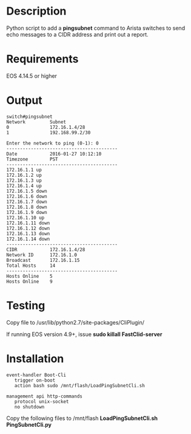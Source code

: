 # Description

Python script to add a **pingsubnet** command to Arista switches to send echo messages to a CIDR address and print out a report.

# Requirements

EOS 4.14.5 or higher

# Output

```text
switch#pingsubnet
Network         Subnet
0               172.16.1.4/28
1               192.168.99.2/30

Enter the network to ping (0-1): 0
-----------------------------------------
Date            2016-01-27 10:12:10
Timezone        PST
-----------------------------------------
172.16.1.1 up
172.16.1.2 up
172.16.1.3 up
172.16.1.4 up
172.16.1.5 down
172.16.1.6 down
172.16.1.7 down
172.16.1.8 down
172.16.1.9 down
172.16.1.10 up
172.16.1.11 down
172.16.1.12 down
172.16.1.13 down
172.16.1.14 down
-----------------------------------------
CIDR            172.16.1.4/28
Network ID      172.16.1.0
Broadcast       172.16.1.15
Total Hosts     14
-----------------------------------------
Hosts Online    5
Hosts Online    9
```

# Testing

Copy file to /usr/lib/python2.7/site-packages/CliPlugin/

If running EOS version 4.9+, issue **sudo killall FastClid-server** 

# Installation

```text
event-handler Boot-Cli
   trigger on-boot
   action bash sudo /mnt/flash/LoadPingSubnetCli.sh

management api http-commands
   protocol unix-socket
   no shutdown
```

Copy the following files to /mnt/flash
**LoadPingSubnetCli.sh**
**PingSubnetCli.py**